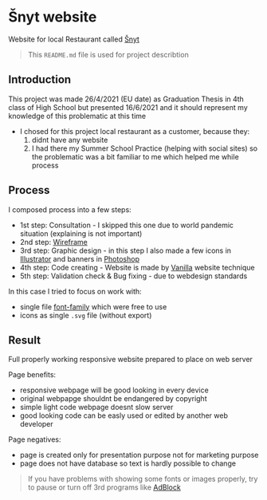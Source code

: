 # Šnyt website

Website for local Restaurant called [Šnyt](https://www.facebook.com/snytbrno/)

> This `README.md` file is used for project describtion

## Introduction

This project was made 26/4/2021 (EU date) as Graduation Thesis in 4th class of High School but presented 16/6/2021 and it should represent my knowledge of this problematic at this time

- I chosed for this project local restaurant as a customer, because they:
    1. didnt have any website
    2. I had there my Summer School Practice (helping with social sites) so the problematic was a bit familiar to me which helped me while process

## Process

I composed process into a few steps:

- 1st step: Consultation - I skipped this one due to world pandemic situation (explaining is not important)
- 2nd step: [Wireframe](https://www.usability.gov/how-to-and-tools/methods/wireframing.html)
- 3rd step: Graphic design - in this step I also made a few icons in [Illustrator](https://www.adobe.com/cz/products/illustrator.html) and banners in [Photoshop](https://www.adobe.com/cz/products/photoshop.html)
- 4th step: Code creating - Website is made by [Vanilla](https://stackoverflow.com/questions/20836115/what-does-vanilla-mean) website technique
- 5th step: Validation check & Bug fixing - due to webdesign standards

In this case I tried to focus on work with:
- single file [font-family](https://www.w3schools.com/cssref/pr_font_font-family.asp) which were free to use
- icons as single `.svg` file (without export)

## Result

Full properly working responsive website prepared to place on web server

Page benefits:
- responsive webpage will be good looking in every device
- original webpapge shouldnt be endangered by copyright
- simple light code webpage doesnt slow server
- good looking code can be easly used or edited by another web developer

Page negatives:
- page is created only for presentation purpose not for marketing purpose
- page does not have database so text is hardly possible to change

> If you have problems with showing some fonts or images properly, try to pause or turn off 3rd programs like [AdBlock](https://getadblock.com/en/)
